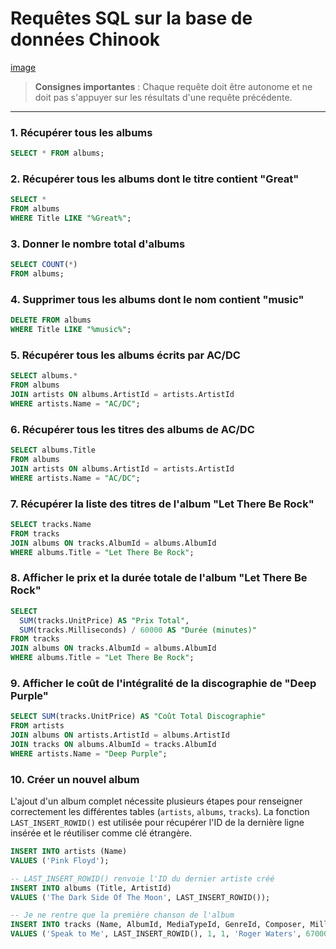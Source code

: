 # Requêtes SQL sur la base de données Chinook

[image](assets/chinook.jpg)

> **Consignes importantes** : Chaque requête doit être autonome et ne doit pas s'appuyer sur les résultats d'une requête précédente.

---

### 1. Récupérer tous les albums

```sql
SELECT * FROM albums;
```

### 2. Récupérer tous les albums dont le titre contient "Great"

```sql
SELECT *
FROM albums
WHERE Title LIKE "%Great%";
```

### 3. Donner le nombre total d'albums

```sql
SELECT COUNT(*)
FROM albums;
```

### 4. Supprimer tous les albums dont le nom contient "music"

```sql
DELETE FROM albums
WHERE Title LIKE "%music%";
```

### 5. Récupérer tous les albums écrits par AC/DC

```sql
SELECT albums.*
FROM albums
JOIN artists ON albums.ArtistId = artists.ArtistId
WHERE artists.Name = "AC/DC";
```

### 6. Récupérer tous les titres des albums de AC/DC

```sql
SELECT albums.Title
FROM albums
JOIN artists ON albums.ArtistId = artists.ArtistId
WHERE artists.Name = "AC/DC";
```

### 7. Récupérer la liste des titres de l'album "Let There Be Rock"

```sql
SELECT tracks.Name
FROM tracks
JOIN albums ON tracks.AlbumId = albums.AlbumId
WHERE albums.Title = "Let There Be Rock";
```

### 8. Afficher le prix et la durée totale de l'album "Let There Be Rock"

```sql
SELECT
  SUM(tracks.UnitPrice) AS "Prix Total",
  SUM(tracks.Milliseconds) / 60000 AS "Durée (minutes)"
FROM tracks
JOIN albums ON tracks.AlbumId = albums.AlbumId
WHERE albums.Title = "Let There Be Rock";
```

### 9. Afficher le coût de l'intégralité de la discographie de "Deep Purple"

```sql
SELECT SUM(tracks.UnitPrice) AS "Coût Total Discographie"
FROM artists
JOIN albums ON artists.ArtistId = albums.ArtistId
JOIN tracks ON albums.AlbumId = tracks.AlbumId
WHERE artists.Name = "Deep Purple";
```

### 10. Créer un nouvel album

L'ajout d'un album complet nécessite plusieurs étapes pour renseigner correctement les différentes tables (`artists`, `albums`, `tracks`). La fonction `LAST_INSERT_ROWID()` est utilisée pour récupérer l'ID de la dernière ligne insérée et le réutiliser comme clé étrangère.

```sql
INSERT INTO artists (Name)
VALUES ('Pink Floyd');

-- LAST_INSERT_ROWID() renvoie l'ID du dernier artiste créé
INSERT INTO albums (Title, ArtistId)
VALUES ('The Dark Side Of The Moon', LAST_INSERT_ROWID());

-- Je ne rentre que la première chanson de l'album
INSERT INTO tracks (Name, AlbumId, MediaTypeId, GenreId, Composer, Milliseconds, Bytes, UnitPrice)
VALUES ('Speak to Me', LAST_INSERT_ROWID(), 1, 1, 'Roger Waters', 67000, 2200000, 0.99);
```

